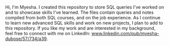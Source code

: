 Hi, I'm Myesha. I created this repository to store SQL queries I've worked on and to showcase skills I've learned.
The files contain queries and notes compiled from both SQL courses, and on the job experience.
As I continue to learn new advanced SQL skills and work on new projects, I plan to add to this repository.
If you like my work and are interested in my background, feel free to connect with me on LinkedIn:
www.linkedin.com/pub/myesha-dubose/57/734/a39.

